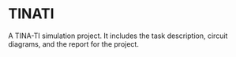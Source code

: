 # TINATI
A TINA-TI simulation project.
It includes the task description, circuit diagrams, and the report for the project. 

